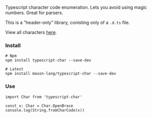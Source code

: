 Typescript character code enumeration.
Lets you avoid using magic numbers. Great for parsers.

This is a "header-only" library, conisting only of a `.d.ts` file.

View all characters [here](https://github.com/mason-lang/typescript-char/blob/master/index.d.ts).

### Install

	# Npm
	npm install typescript-char --save-dev

	# Latest
	npm install mason-lang/typescript-char --save-dev

### Use

	import Char from 'typescript-char'

	const x: Char = Char.OpenBrace
	console.log(String.fromCharCode(x))
